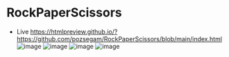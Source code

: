 # RockPaperScissors
- Live https://htmlpreview.github.io/?https://github.com/pozsegam/RockPaperScissors/blob/main/index.html
![image](https://user-images.githubusercontent.com/97035194/155022010-ef59a0bb-95e2-4dd9-ae90-a5ae5b000a64.png)
![image](https://user-images.githubusercontent.com/97035194/155022032-ba6c792d-8267-48a5-8fd5-f27d1f6cbcae.png)
![image](https://user-images.githubusercontent.com/97035194/155022049-553927b8-cebc-4414-9b79-f9f4017dde28.png)
![image](https://user-images.githubusercontent.com/97035194/155022059-da648138-24f8-4113-a4f3-c7080a936648.png)
